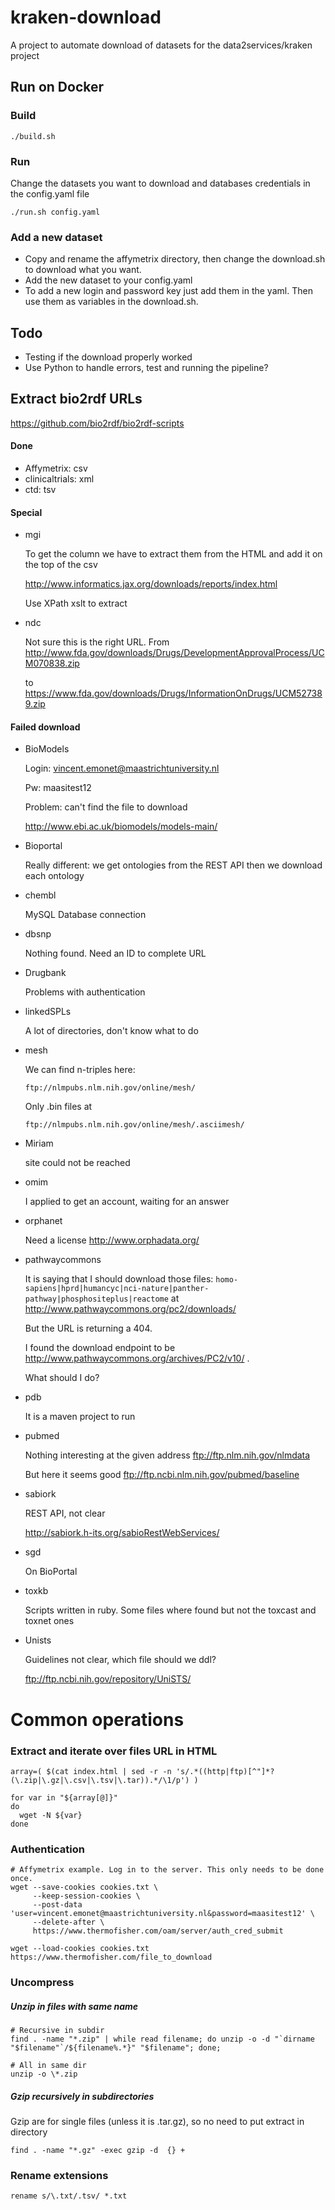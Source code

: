 # kraken-download

A project to automate download of datasets for the data2services/kraken project

## Run on Docker

### Build

```shell
./build.sh
```

### Run

Change the datasets you want to download and databases credentials in the config.yaml file

```shell
./run.sh config.yaml
```

### Add a new dataset

* Copy and rename the affymetrix directory, then change the download.sh to download what you want.
* Add the new dataset to your config.yaml
* To add a new login and password key just add them in the yaml. Then use them as variables in the download.sh.

## Todo

* Testing if the download properly worked
* Use Python to handle errors, test and running the pipeline?



## Extract bio2rdf URLs

https://github.com/bio2rdf/bio2rdf-scripts

#### Done

* Affymetrix: csv
* clinicaltrials: xml
* ctd: tsv

#### Special

* mgi

  To get the column we have to extract them from the HTML and add it on the top of the csv

  http://www.informatics.jax.org/downloads/reports/index.html

  Use XPath xslt to extract

* ndc

  Not sure this is the right URL. From http://www.fda.gov/downloads/Drugs/DevelopmentApprovalProcess/UCM070838.zip

  to https://www.fda.gov/downloads/Drugs/InformationOnDrugs/UCM527389.zip

#### Failed download

* BioModels

  Login: vincent.emonet@maastrichtuniversity.nl

  Pw: maasitest12

  Problem: can't find the file to download

  http://www.ebi.ac.uk/biomodels/models-main/

* Bioportal

  Really different: we get ontologies from the REST API then we download each ontology

* chembl

  MySQL Database connection

* dbsnp

  Nothing found. Need an ID to complete URL

* Drugbank

  Problems with authentication

* linkedSPLs

  A lot of directories, don't know what to do

* mesh

  We can find n-triples here:

  ```shell
  ftp://nlmpubs.nlm.nih.gov/online/mesh/
  ```

  Only .bin files at

  ```shell
  ftp://nlmpubs.nlm.nih.gov/online/mesh/.asciimesh/
  ```

* Miriam 

  site could not be reached

* omim

  I applied to get an account, waiting for an answer

* orphanet

  Need a license http://www.orphadata.org/

* pathwaycommons

  It is saying that I should download those files: `homo-sapiens|hprd|humancyc|nci-nature|panther-pathway|phosphositeplus|reactome` at http://www.pathwaycommons.org/pc2/downloads/

  But the URL is returning a 404. 

  I found the download endpoint to be http://www.pathwaycommons.org/archives/PC2/v10/ .

  What should I do?

* pdb

  It is a maven project to run

* pubmed

  Nothing interesting at the given address ftp://ftp.nlm.nih.gov/nlmdata

  But here it seems good ftp://ftp.ncbi.nlm.nih.gov/pubmed/baseline

* sabiork

  REST API, not clear

  http://sabiork.h-its.org/sabioRestWebServices/

* sgd

  On BioPortal

* toxkb

  Scripts written in ruby. Some files where found but not the toxcast and toxnet ones

* Unists

  Guidelines not clear, which file should we ddl?

  ftp://ftp.ncbi.nih.gov/repository/UniSTS/

  

# Common operations

### Extract and iterate over files URL in HTML

```shell
array=( $(cat index.html | sed -r -n 's/.*((http|ftp)[^"]*?(\.zip|\.gz|\.csv|\.tsv|\.tar)).*/\1/p') )

for var in "${array[@]}"
do
  wget -N ${var}
done
```



### Authentication

```shell
# Affymetrix example. Log in to the server. This only needs to be done once.
wget --save-cookies cookies.txt \
     --keep-session-cookies \
     --post-data 'user=vincent.emonet@maastrichtuniversity.nl&password=maasitest12' \
     --delete-after \
     https://www.thermofisher.com/oam/server/auth_cred_submit
     
wget --load-cookies cookies.txt  https://www.thermofisher.com/file_to_download
```



### Uncompress

##### Unzip in files with same name

```shell
# Recursive in subdir
find . -name "*.zip" | while read filename; do unzip -o -d "`dirname "$filename"`/${filename%.*}" "$filename"; done;

# All in same dir
unzip -o \*.zip
```

##### Gzip recursively in subdirectories

Gzip are for single files (unless it is .tar.gz), so no need to put extract in directory

```shell
find . -name "*.gz" -exec gzip -d  {} +
```



### Rename extensions

```shell
rename s/\.txt/.tsv/ *.txt
```
